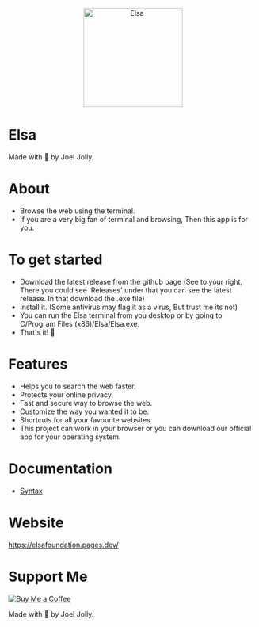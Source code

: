 <p align="center">
  <img src="https://github.com/withinJoel/Elsa/assets/128782382/1fa0cca9-7c72-4327-a7e7-3c15a2cc3406" alt="Elsa" width="200" height="200">
</p>

# Elsa
Made with 💖 by Joel Jolly.

# About
* Browse the web using the terminal.
* If you are a very big fan of terminal and browsing, Then this app is for you.

# To get started
* Download the latest release from the github page (See to your right, There you could see 'Releases' under that you can see the latest release. In that download the .exe file)
* Install it. (Some antivirus may flag it as a virus, But trust me its not)
* You can run the Elsa terminal from you desktop or by going to C/Program Files (x86)/Elsa/Elsa.exe.
* That's it! 🎉

# Features
* Helps you to search the web faster.
* Protects your online privacy.
* Fast and secure way to browse the web.
* Customize the way you wanted it to be.
* Shortcuts for all your favourite websites.
* This project can work in your browser or you can download our official app for your operating system.

# Documentation
* <a href="https://github.com/withinJoel/webshell/blob/main/Documentation/Syntax.md">Syntax</a>

# Website
https://elsafoundation.pages.dev/

# Support Me
[![Buy Me a Coffee](https://img.shields.io/badge/Buy%20Me%20a%20Coffee-Donate-orange?style=for-the-badge&logo=buy-me-a-coffee)](https://www.buymeacoffee.com/withinjoel)

Made with 💖 by Joel Jolly.